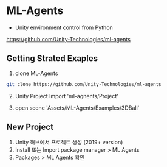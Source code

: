 # ML-Agents

- Unity environment control from Python

https://github.com/Unity-Technologies/ml-agents

## Getting Strated Exaples

1. clone ML-Agents
``` bash
git clone https://github.com/Unity-Technologies/ml-agents
```

2. Unity Project Import 'ml-agnents/Project'

3. open scene 'Assets/ML-Agents/Examples/3DBall'

## New Project

1. Unity 허브에서 프로젝트 생성 (2019+ version)
2. Install 또는 Import package manager > ML Agents
3. Packages > ML Agents 확인
